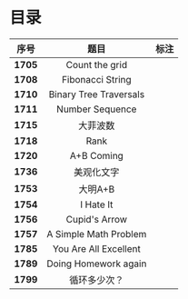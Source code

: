 # 目录

| 序号 | 题目 | 标注 |
| :-: | :-: | :-: |
| **1705** | Count the grid |  |
| **1708** | Fibonacci String |  |
| **1710** | Binary Tree Traversals |  |
| **1711** | Number Sequence |  |
| **1715** | 大菲波数 |  |
| **1718** | Rank |  |
| **1720** | A+B Coming |  |
| **1736** | 美观化文字 |  |
| **1753** | 大明A+B |  |
| **1754** | I Hate It |  |
| **1756** | Cupid's Arrow |  |
| **1757** | A Simple Math Problem |  |
| **1785** | You Are All Excellent |  |
| **1789** | Doing Homework again |  |
| **1799** | 循环多少次？ |  |
